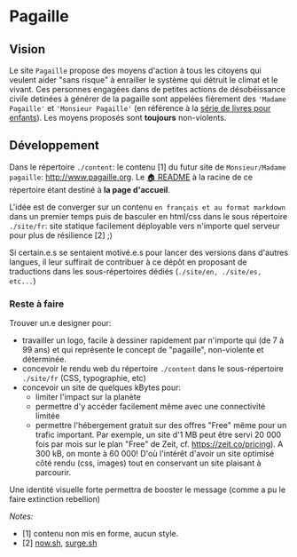 # Pagaille

## Vision

Le site `Pagaille` propose des moyens d'action à tous les citoyens qui veulent aider "sans risque" à enrailler le système qui détruit le climat et le vivant. Ces personnes engagées dans de petites actions de désobéissance civile detinées à générer de la pagaille sont appelées fièrement des `'Madame Pagaille'` et `'Monsieur Pagaille'` (en référence à la [série de livres pour enfants](https://fr.wikipedia.org/wiki/Monsieur_Madame)). Les moyens proposés sont **toujours** non-violents.


## Développement

Dans le répertoire `./content`: le contenu [1] du futur site de `Monsieur/Madame pagaille`: http://www.pagaille.org. Le [:house: README](./content/README.md) à la racine de ce répertoire étant destiné à **la page d'accueil**.

L'idée est de converger sur un contenu `en français et au format markdown` dans un premier temps puis de basculer en html/css dans le sous répertoire `./site/fr`: site statique facilement déployable vers n'importe quel serveur pour plus de résilience [2] ;)

Si certain.e.s se sentaient motivé.e.s pour lancer des versions dans d'autres langues, il leur suffirait de contribuer à ce dépôt en proposant de traductions dans les sous-répertoires dédiés (`./site/en, ./site/es, etc...`)

### Reste à faire

Trouver un.e designer pour:
  - travailler un logo, facile à dessiner rapidement par n'importe qui (de 7 à 99 ans) et qui représente le concept de "pagaille", non-violente et déterminée.
  - concevoir le rendu web du répertoire `./content` dans le sous-répertoire `./site/fr` (CSS, typographie, etc)
  - concevoir un site de quelques kBytes pour:
    - limiter l'impact sur la planète
    - permettre d'y accéder facilement même avec une connectivité limitée
    - permettre l'hébergement gratuit sur des offres "Free" même pour un trafic important. Par exemple, un site d'1 MB peut être servi 20 000 fois par mois sur le plan "Free" de Zeit, cf. https://zeit.co/pricing). A 300 kB, on monte à 60 000! D'où l'intérêt d'avoir un site optimisé côté rendu (css, images) tout en conservant un site plaisant à parcourir.

Une identité visuelle forte permettra de booster le message (comme a pu le faire extinction rebellion)

*Notes:*
- [1] contenu non mis en forme, aucun style.
- [2] [now.sh](https://zeit.co/home), [surge.sh](https://surge.sh/)

